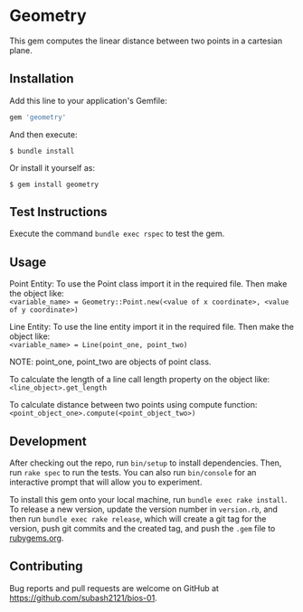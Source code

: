 # Geometry

This gem computes the linear distance between two points in a cartesian plane.

## Installation

Add this line to your application's Gemfile:

```ruby
gem 'geometry'
```

And then execute:

    $ bundle install

Or install it yourself as:

    $ gem install geometry

## Test Instructions

Execute the command `bundle exec rspec` to test the gem.

## Usage

Point Entity:
To use the Point class import it in the required file. Then make the object like:<br>
`<variable_name> = Geometry::Point.new(<value of x coordinate>, <value of y coordinate>)`

Line Entity: To use the line entity import it in the required file. Then make the object like:<br>
`<variable_name> = Line(point_one, point_two)`

NOTE: point_one, point_two are objects of point class.

To calculate the length of a line call length property on the object like:<br>
`<line_object>.get_length`

To calculate distance between two points using compute function:<br>
`<point_object_one>.compute(<point_object_two>)`

## Development

After checking out the repo, run `bin/setup` to install dependencies. Then, run `rake spec` to run the tests. You can also run `bin/console` for an interactive prompt that will allow you to experiment.

To install this gem onto your local machine, run `bundle exec rake install`. To release a new version, update the version number in `version.rb`, and then run `bundle exec rake release`, which will create a git tag for the version, push git commits and the created tag, and push the `.gem` file to [rubygems.org](https://rubygems.org).

## Contributing

Bug reports and pull requests are welcome on GitHub at https://github.com/subash2121/bios-01.
